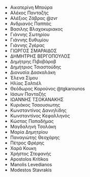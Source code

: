  - Αικατερίνη	Μπούρα	
- Αλέκος	Πανταζής	
- Αλέξιος	Ζάβρας	@zvr
- Ανδριανός		Παππάς
- Βασιλης	Βλαχοκυριακος	
- Γιάννης	Σωτηρίου	
- Γιάννης	Ευθυμίου	
- Γιάννης	Ζγέρας	
- ΓΙΩΡΓΟΣ	ΣΜΑΡΑΙΔΟΣ	
- ΔΗΜΗΤΡΗΣ	ΒΕΡΓΟΠΟΥΛΟΣ	
- Δημήτρης	Πιβοβάροβ	
- Δημήτριος	Τσιαστούδης	
- Διονυσία	Δασκαλάκη	
- Έλενα	Σίμου	
- Ηλίας	Σαλτιέλ	
- Θεόδωρος	Καρούνος	@tgkarounos
- Ιάσων		Πανταζής
- ΙΩΑΝΝΗΣ	ΤΣΟΚΑΝΑΚΗΣ	
- Κυριάκος	Τσαουσιωτης	
- Κωνσταντίνος	Δανιηλίδης	
- Κωνσταντίνος	Κεφαλληνός	
- Κώστας	Παπαδήμας	
- Μαγδαληνή	Τσολάκη	
- Μαρία	Δημητρίου	
- Παναγιώτης	Θεοχάρης	
- Πέτρος	Φρέρης	
- Χαρά	Κουκη	
- Χρήστος	Στεφανής	
- Apostolos	Kritikos	
- Manolis	Levedianos	
- Modestos	Stavrakis	
